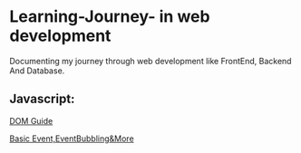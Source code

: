 # Learning-Journey- in web development 
Documenting my journey through web development like FrontEnd, Backend And Database.

## Javascript:

[DOM Guide](https://github.com/Dipakxettri/FullStackWebDev/blob/1e848a2b8f40b34c865ea6a1302739e78f5afe8a/WebDevelopment/frontend-development/Javascript/Stage07_DOM1/00DOM.md)

[Basic Event,EventBubbling&More](https://github.com/Dipakxettri/FullStackWebDev/blob/7f00812025fb4ba811b230f6cabd42a922c4328c/WebDevelopment/frontend-development/Javascript/Stage08_DOM2/00Events_EventBubbling%26More.md)

